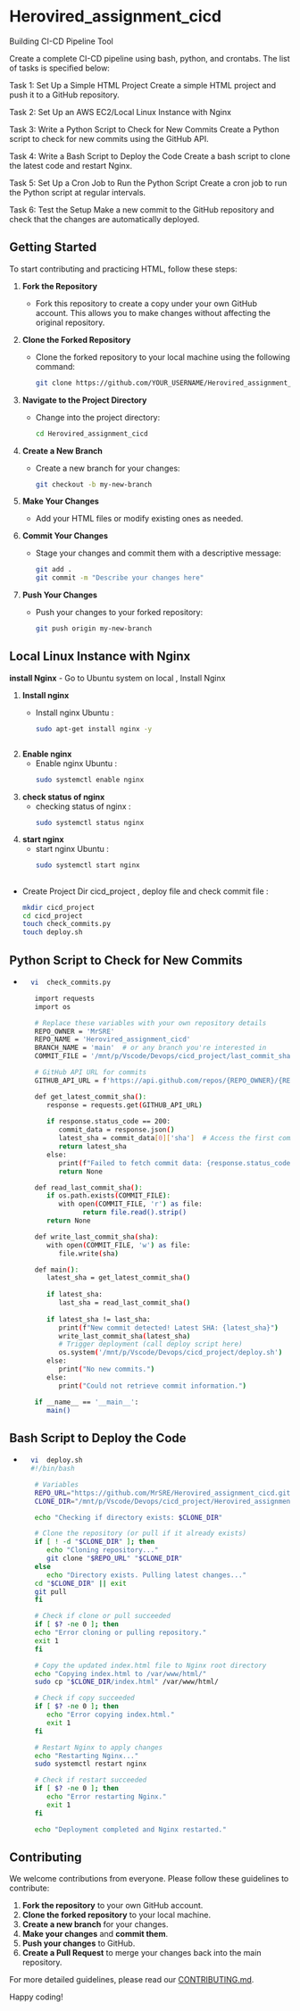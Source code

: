 # Herovired_assignment_cicd
Building CI-CD Pipeline Tool

Create a complete CI-CD pipeline using bash, python, and crontabs. The list of tasks is specified below: 

Task 1: Set Up a Simple HTML Project 
Create a simple HTML project and push it to a GitHub repository. 

Task 2: Set Up an AWS EC2/Local Linux Instance with Nginx

Task 3: Write a Python Script to Check for New Commits
Create a Python script to check for new commits using the GitHub API.

Task 4: Write a Bash Script to Deploy the Code
Create a bash script to clone the latest code and restart Nginx.

Task 5: Set Up a Cron Job to Run the Python Script
Create a cron job to run the Python script at regular intervals.

Task 6: Test the Setup 
Make a new commit to the GitHub repository and check that the changes are automatically deployed. 

## Getting Started

To start contributing and practicing HTML, follow these steps:

1. **Fork the Repository**
   - Fork this repository to create a copy under your own GitHub account. This allows you to make changes without affecting the original repository.

2. **Clone the Forked Repository**
   - Clone the forked repository to your local machine using the following command:
     ```bash
     git clone https://github.com/YOUR_USERNAME/Herovired_assignment_cicd.git
     ```

3. **Navigate to the Project Directory**
   - Change into the project directory:
     ```bash
     cd Herovired_assignment_cicd
     ```

4. **Create a New Branch**
   - Create a new branch for your changes:
     ```bash
     git checkout -b my-new-branch
     ```

5. **Make Your Changes**
   - Add your HTML files or modify existing ones as needed.

6. **Commit Your Changes**
   - Stage your changes and commit them with a descriptive message:
     ```bash
     git add .
     git commit -m "Describe your changes here"
     ```

7. **Push Your Changes**
   - Push your changes to your forked repository:
     ```bash
     git push origin my-new-branch
     ```


## Local Linux Instance with Nginx ##

**install Nginx**
    - Go to Ubuntu system on local , Install Nginx 

1. **Install nginx**
   - Install nginx Ubuntu :
     ```bash
     sudo apt-get install nginx -y
     ```

     ```
2. **Enable nginx**
   - Enable nginx Ubuntu :
     ```bash
     sudo systemctl enable nginx
     ```
3. **check status of nginx**
   - checking status of nginx :
     ```bash
     sudo systemctl status nginx
     ```
4. **start nginx**
   - start nginx Ubuntu :
     ```bash
     sudo systemctl start nginx
     ```
 

## 
- Create Project Dir cicd_project , deploy file and check commit file :
     ```bash
     mkdir cicd_project
     cd cicd_project
     touch check_commits.py
     touch deploy.sh
     ```
## Python Script to Check for New Commits
- 
   ```bash
     vi  check_commits.py
   
      import requests
      import os

      # Replace these variables with your own repository details
      REPO_OWNER = 'MrSRE'
      REPO_NAME = 'Herovired_assignment_cicd'
      BRANCH_NAME = 'main'  # or any branch you're interested in
      COMMIT_FILE = '/mnt/p/Vscode/Devops/cicd_project/last_commit_sha.txt'  # File to store the last checked commit SHA

      # GitHub API URL for commits
      GITHUB_API_URL = f'https://api.github.com/repos/{REPO_OWNER}/{REPO_NAME}/commits?sha={BRANCH_NAME}'

      def get_latest_commit_sha():
         response = requests.get(GITHUB_API_URL)
    
         if response.status_code == 200:
            commit_data = response.json()
            latest_sha = commit_data[0]['sha']  # Access the first commit's SHA
            return latest_sha
         else:
            print(f"Failed to fetch commit data: {response.status_code}")
            return None

      def read_last_commit_sha():
         if os.path.exists(COMMIT_FILE):
            with open(COMMIT_FILE, 'r') as file:
                  return file.read().strip()
         return None

      def write_last_commit_sha(sha):
         with open(COMMIT_FILE, 'w') as file:
            file.write(sha)

      def main():
         latest_sha = get_latest_commit_sha()
    
         if latest_sha:
            last_sha = read_last_commit_sha()
        
         if latest_sha != last_sha:
            print(f"New commit detected! Latest SHA: {latest_sha}")
            write_last_commit_sha(latest_sha)
            # Trigger deployment (call deploy script here)
            os.system('/mnt/p/Vscode/Devops/cicd_project/deploy.sh')
         else:
            print("No new commits.")
         else:
            print("Could not retrieve commit information.")

      if __name__ == '__main__':
         main()
     ```

## Bash Script to Deploy the Code
- 
   ```bash
     vi  deploy.sh
     #!/bin/bash

      # Variables
      REPO_URL="https://github.com/MrSRE/Herovired_assignment_cicd.git"
      CLONE_DIR="/mnt/p/Vscode/Devops/cicd_project/Herovired_assignment_cicd"

      echo "Checking if directory exists: $CLONE_DIR"

      # Clone the repository (or pull if it already exists)
      if [ ! -d "$CLONE_DIR" ]; then
         echo "Cloning repository..."
         git clone "$REPO_URL" "$CLONE_DIR"
      else
         echo "Directory exists. Pulling latest changes..."
      cd "$CLONE_DIR" || exit
      git pull
      fi

      # Check if clone or pull succeeded
      if [ $? -ne 0 ]; then
      echo "Error cloning or pulling repository."
      exit 1
      fi

      # Copy the updated index.html file to Nginx root directory
      echo "Copying index.html to /var/www/html/"
      sudo cp "$CLONE_DIR/index.html" /var/www/html/

      # Check if copy succeeded
      if [ $? -ne 0 ]; then
         echo "Error copying index.html."
         exit 1
      fi

      # Restart Nginx to apply changes
      echo "Restarting Nginx..."
      sudo systemctl restart nginx

      # Check if restart succeeded
      if [ $? -ne 0 ]; then
         echo "Error restarting Nginx."
         exit 1
      fi

      echo "Deployment completed and Nginx restarted."
     ```

## Contributing

We welcome contributions from everyone. Please follow these guidelines to contribute:

1. **Fork the repository** to your own GitHub account.
2. **Clone the forked repository** to your local machine.
3. **Create a new branch** for your changes.
4. **Make your changes** and **commit them**.
5. **Push your changes** to GitHub.
6. **Create a Pull Request** to merge your changes back into the main repository.

For more detailed guidelines, please read our [CONTRIBUTING.md](CONTRIBUTING.md).

Happy coding!
